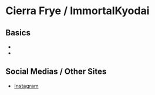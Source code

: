 # Cierra Frye / ImmortalKyodai

## Basics
- 
- 

## Social Medias / Other Sites
- [Instagram](https://instagram.com/vt_immortal?igshid=146748sk76rfj)